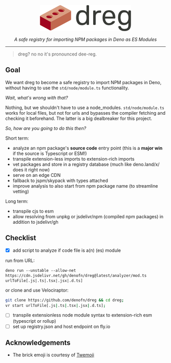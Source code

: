 <p align="center">
   <img src="https://github.com/denofn/dreg/raw/main/.github/dreg_logo_transparent.png" alt="dreg logo" />
</p>
<p align="center"><i>A safe registry for importing NPM packages in Deno as ES Modules</i></p>

---

> dreg? no no it's pronounced dee-reg.

## Goal

We want dreg to become a safe registry to import NPM packages in Deno, without having to use the `std/node/module.ts` functionality.

_Wait, what's wrong with that?_

Nothing, but we shouldn't have to use a node_modules. `std/node/module.ts` works for local files, but not for urls and bypasses the compiler fetching and checking it beforehand. The latter is a big dealbreaker for this project.

_So, how are you going to do this then?_

Short term:

- analyze an npm package's **source code** entry point (this is a **major win** if the source is Typescript or ESM!)
- transpile extension-less imports to extension-rich imports
- vet packages and store in a registry database (much like deno.land/x/ does it right now)
- serve on an edge CDN
- fallback to jspm/skypack with types attached
- improve analysis to also start from npm package name (to streamline vetting)

Long term:

- transpile cjs to esm
- allow resolving from unpkg or jsdelivr/npm (compiled npm packages) in addition to jsdelivr/gh

## Checklist

- [x] add script to analyze if code file is a(n) (es) module

run from URL:

```
deno run --unstable --allow-net https://cdn.jsdelivr.net/gh/denofn/dreg@latest/analyzer/mod.ts urlToFile[.js|.ts|.tsx|.jsx|.d.ts]
```

or clone and use Velociraptor:

```sh
git clone https://github.com/denofn/dreg && cd dreg;
vr start urlToFile[.js|.ts|.tsx|.jsx|.d.ts];
```

- [ ] transpile extensionless node module syntax to extension-rich esm (typescript or rollup)
- [ ] set up registry.json and host endpoint on fly.io

## Acknowledgements

- The brick emoji is courtesy of [Twemoji](https://twemoji.twitter.com/)

